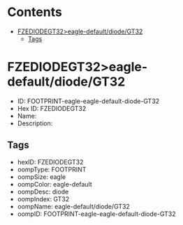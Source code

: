 



Contents
========

* [FZEDIODEGT32>eagle-default/diode/GT32](#fzediodegt32eagle-defaultdiodegt32)
	* [Tags](#tags)

# FZEDIODEGT32>eagle-default/diode/GT32

- ID: FOOTPRINT-eagle-eagle-default-diode-GT32
- Hex ID: FZEDIODEGT32
- Name: 
- Description: 

## Tags

- hexID: FZEDIODEGT32
- oompType: FOOTPRINT
- oompSize: eagle
- oompColor: eagle-default
- oompDesc: diode
- oompIndex: GT32
- oompName: eagle-default/diode/GT32
- oompID: FOOTPRINT-eagle-eagle-default-diode-GT32
